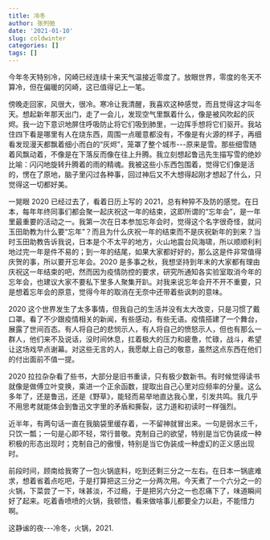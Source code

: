 ```yaml
---
title: 冷冬
author: 张列弛
date: '2021-01-10'
slug: coldwinter
categories: []
tags: []
---
```

今年冬天特别冷，冈崎已经连续十来天气温接近零度了。放眼世界，零度的冬天不算冷，但在偏暖的冈崎，这已值得记上一笔。  

傍晚走回家，风很大，很冷。寒冷让我清醒，我喜欢这种感觉，而且觉得这才叫冬天。想起新年那天出门，走了一会儿，发现空气里飘着什么，像是被风吹起的灰烬。我一边下意识地屏住呼吸防止将它们吸到肺里，一边挥手想将它们驱开。我站住四下看是哪里有人在烧东西，周围一点暖意都没有，不像是有火源的样子，再细看发现漫天都飘着细小而白的“灰烬”，笼罩了整个城市---原来是雪。那些细雪随着风飘动着，不像是在下落反而像在往上升腾。我立刻想起鲁迅先生描写雪的绝妙比喻：闪闪地旋转升腾着的雨的精魂。我被这些小东西包围着，觉得它们像是活的，愣在了原地，脑子里闪过各种事，回过神后又不大想得起刚才想起了什么，只觉得这一切都好美。   

一晃眼 2020 已经过去了，看着日历上写的 2021，总有种猝不及防的感觉。在日本，每年年终同事们都会聚一起庆祝这一年的结束，这即所谓的“忘年会”，是一年里最重要的活动之一。我第一次在日本参加忘年会时，觉得这个名字很奇怪，就问玉田助教为什么要“忘年”？而且为什么庆祝一年的结束而不是庆祝新年的到来？当时玉田助教告诉我说，日本是个不太平的地方，火山地震台风海啸，所以顺顺利利地过完一年是件不易的；到一年的结尾，如果大家都好好的，那么这是件非常值得庆贺的事，所以要开忘年会。2020 是多事之秋，我想坚持到年末的大家都有理由庆祝这一年结束的吧，然而因为疫情防控的要求，研究所通知各实验室取消今年的忘年会，也建议大家不要私下里多人聚集开趴。对我来说忘年会开不开不重要，只是想着忘年会的原意，觉得今年的取消在无奈中还带着些讽刺的意味。    

2020 这个世界发生了太多事情，但我自己的生活并没有太大改变，只是习惯了戴口罩。看了不少跟疫情相关的新闻，有些感动，有些无语。疫情搭建了一个舞台，展露了世间百态。有人将自己的悲悯示人，有人将自己的愤怒示人，但也有那么一群人，他们来不及说话，没时间休息，扛着极大的压力和疲惫，忙碌，战斗，希望让这场戏早点谢幕。对这些无言的人，我愿献上自己的敬意，虽然这点东西在他们的付出面前不值一提。   

2020 拉拉杂杂看了些书，大部分是旧书重读，只有极少数新书。有时候觉得读书就像是做傅立叶变换，乘进一个正余函数，提取出自己心里对应频率的分量。这么多年了，还是鲁迅，还是《野草》，能轻而易举地直达我心里，引发共鸣。我几乎不用思考就能体会到鲁迅文字里的矛盾和撕裂，这力道和初读时一样强烈。

近半年，有两句话一直在我脑袋里缓存着，一不留神就冒出来。一句是弱水三千，只饮一瓢；一句是心即不轻，常行普敬。克制自己的欲望，特别是当它伪装成一种积极的形态出现时；克制自己的傲慢，特别是当它伪装成一种虚幻的正义感出现时。     

前段时间，顾南给我寄了一包火锅底料，吃到还剩三分之一左右。在日本一锅底难求，想着省着点吃吧，于是打算把这三分之一分两次用。今天煮了一个六分之一的火锅，下菜尝了一下，味甚淡，不过瘾，于是把另六分之一也忍痛下了，味道瞬间好了起来。吃着香喷喷的火锅，我顿悟，看来做啥事儿都要全力以赴，不能惜力啊。    

这静谧的夜---冷冬，火锅，2021.



